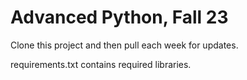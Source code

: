 # Advanced Python, Fall 23

Clone this project and then pull each week for updates.

requirements.txt contains required libraries.
